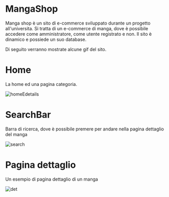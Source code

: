 # MangaShop
Manga shop è un sito di e-commerce sviluppato durante un progetto all'universita. Si tratta di un e-commerce di manga, dove è possibile accedere come amministratore, come utente registrato e non.
Il sito è dinamico e possiede un suo database.

Di seguito verranno mostrate alcune gif del sito.

# Home
La home ed una pagina categoria.

![homeEdetails](https://github.com/manuelstefanile/MangaShop/assets/114852292/f7a7291b-bf51-4587-9ea0-447346127217)

# SearchBar
Barra di ricerca, dove è possibile premere per andare nella pagina dettaglio del manga

![search](https://github.com/manuelstefanile/MangaShop/assets/114852292/369c6490-4b58-493f-babd-1433e5e6e95d)

# Pagina dettaglio
Un esempio di pagina dettaglio di un manga

![det](https://github.com/manuelstefanile/MangaShop/assets/114852292/acb850d7-70f7-46ea-ac6e-290b33ce057f)



